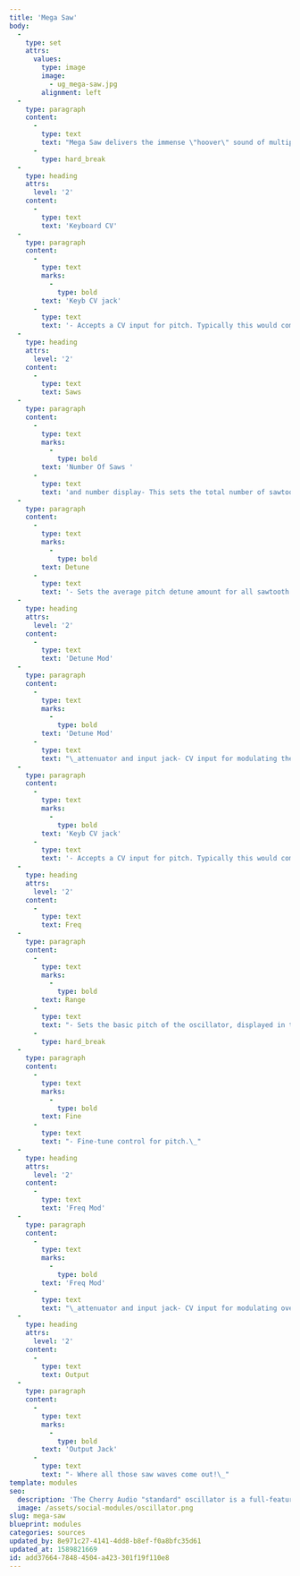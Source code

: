 ```yaml
---
title: 'Mega Saw'
body:
  -
    type: set
    attrs:
      values:
        type: image
        image:
          - ug_mega-saw.jpg
        alignment: left
  -
    type: paragraph
    content:
      -
        type: text
        text: "Mega Saw delivers the immense \"hoover\" sound of multiple detuned sawtooth waves with up to 32 simultaneous saws plus CV-controllable detune amount. It's perfect for massive EDM lead lines, dramatic trailers, and more.\_ We'll go over its functions, section by section."
      -
        type: hard_break
  -
    type: heading
    attrs:
      level: '2'
    content:
      -
        type: text
        text: 'Keyboard CV'
  -
    type: paragraph
    content:
      -
        type: text
        marks:
          -
            type: bold
        text: 'Keyb CV jack'
      -
        type: text
        text: '- Accepts a CV input for pitch. Typically this would come from the PITCH jack in the IO Panel CV OUT section, or from a sequencer pitch CV out.'
  -
    type: heading
    attrs:
      level: '2'
    content:
      -
        type: text
        text: Saws
  -
    type: paragraph
    content:
      -
        type: text
        marks:
          -
            type: bold
        text: 'Number Of Saws '
      -
        type: text
        text: 'and number display- This sets the total number of sawtooth waves you''ll hear. The display shows the current number of saws (in case you don''t feel like counting all those little lines around the knob).'
  -
    type: paragraph
    content:
      -
        type: text
        marks:
          -
            type: bold
        text: Detune
      -
        type: text
        text: '- Sets the average pitch detune amount for all sawtooth waves - higher values "spread" the detuning between the saws for a larger sound.'
  -
    type: heading
    attrs:
      level: '2'
    content:
      -
        type: text
        text: 'Detune Mod'
  -
    type: paragraph
    content:
      -
        type: text
        marks:
          -
            type: bold
        text: 'Detune Mod'
      -
        type: text
        text: "\_attenuator and input jack- CV input for modulating the amount of detuning. Center setting is zero, and negative or positive modulation can be applied by turning the knob left or right.\_"
  -
    type: paragraph
    content:
      -
        type: text
        marks:
          -
            type: bold
        text: 'Keyb CV jack'
      -
        type: text
        text: '- Accepts a CV input for pitch. Typically this would come from the IO Panel PITCH jack in the CV OUT section, or from a sequencer pitch CV out.'
  -
    type: heading
    attrs:
      level: '2'
    content:
      -
        type: text
        text: Freq
  -
    type: paragraph
    content:
      -
        type: text
        marks:
          -
            type: bold
        text: Range
      -
        type: text
        text: "- Sets the basic pitch of the oscillator, displayed in traditional organ footage.\_"
      -
        type: hard_break
  -
    type: paragraph
    content:
      -
        type: text
        marks:
          -
            type: bold
        text: Fine
      -
        type: text
        text: "- Fine-tune control for pitch.\_"
  -
    type: heading
    attrs:
      level: '2'
    content:
      -
        type: text
        text: 'Freq Mod'
  -
    type: paragraph
    content:
      -
        type: text
        marks:
          -
            type: bold
        text: 'Freq Mod'
      -
        type: text
        text: "\_attenuator and input jack- CV input for modulating overall pitch. Center setting is zero, and negative or positive modulation can be applied by turning the knob left or right. Useful for adding vibrato with an LFO, siren noises, envelope-controlled pitch sweeps, etc."
  -
    type: heading
    attrs:
      level: '2'
    content:
      -
        type: text
        text: Output
  -
    type: paragraph
    content:
      -
        type: text
        marks:
          -
            type: bold
        text: 'Output Jack'
      -
        type: text
        text: "- Where all those saw waves come out!\_"
template: modules
seo:
  description: 'The Cherry Audio "standard" oscillator is a full-featured classic analog-synthesis oscillator.'
  image: /assets/social-modules/oscillator.png
slug: mega-saw
blueprint: modules
categories: sources
updated_by: 8e971c27-4141-4dd8-b8ef-f0a8bfc35d61
updated_at: 1589821669
id: add37664-7848-4504-a423-301f19f110e8
---
```


